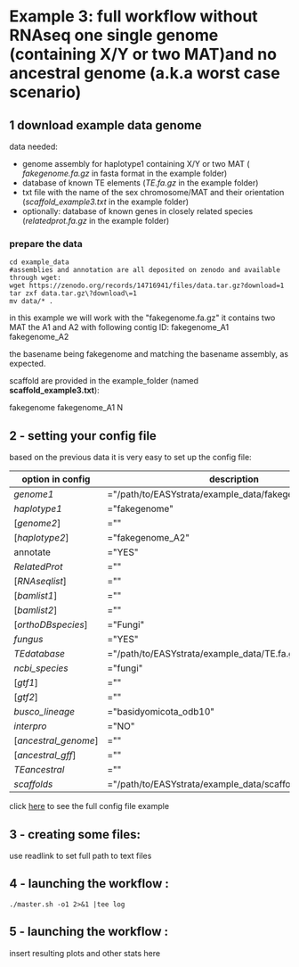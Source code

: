 # Example 3: full workflow without RNAseq one single genome (containing X/Y or two MAT)and no ancestral genome (a.k.a worst case scenario)


## 1 download example data genome

data needed:
 - genome assembly for haplotype1 containing X/Y or two MAT ( *fakegenome.fa.gz* in fasta format in the example folder)
 - database of known TE elements (*TE.fa.gz* in the example folder) 
 - txt file with the name of the sex chromosome/MAT and their orientation (*scaffold_example3.txt* in the example folder)
 - optionally: database of known genes in closely related species (*relatedprot.fa.gz* in the example folder)

### prepare the data 

```
cd example_data
#assemblies and annotation are all deposited on zenodo and available through wget:
wget https://zenodo.org/records/14716941/files/data.tar.gz?download=1
tar zxf data.tar.gz\?download\=1
mv data/* .
```

in this example we will work with the "fakegenome.fa.gz" it contains two MAT the A1 and A2 with following contig ID:
fakegenome_A1
fakegenome_A2 

the basename being fakegenome and matching the basename assembly, as expected.

scaffold are provided in the example_folder (named **scaffold_example3.txt**):  

fakegenome     fakegenome_A1  N



## 2 - setting your config file

based on the previous data it is very easy to set up the config file:

| option in config | description |
| --- | --- |
| *genome1* | ="/path/to/EASYstrata/example_data/fakegenome.fa.gz" |
| *haplotype1* | ="fakegenome" |
| \[*genome2*\] | ="" |
| \[*haplotype2*\] | ="fakegenome_A2" |
| annotate | ="YES" |
| *RelatedProt* | ="" |
| \[*RNAseqlist*\] | ="" |
| \[*bamlist1*\] | ="" |
| \[*bamlist2*\] | ="" |
| \[*orthoDBspecies*\] | ="Fungi" |
| *fungus* | ="YES" |
| *TEdatabase* | ="/path/to/EASYstrata/example_data/TE.fa.gz" |
| *ncbi_species* | ="fungi" |
| \[*gtf1*\] | =""  |
| \[*gtf2*\] | ="" |
| *busco_lineage* | ="basidyomicota_odb10" |
| *interpro* | ="NO" |
| \[*ancestral_genome*\] |  ="" |
| \[*ancestral_gff*\] | ="" |
| *TEancestral* | ="" |
| *scaffolds* | ="/path/to/EASYstrata/example_data/scaffold_example3.txt" |

click [here](example_data/example3.config) to see the full config file example 

## 3 - creating some files: 

use readlink to set full path to text files

## 4 - launching the workflow : 


```./master.sh -o1 2>&1 |tee log```  

## 5 - launching the workflow :  

insert resulting plots and other stats here
